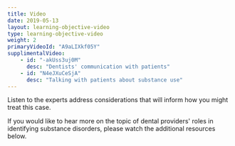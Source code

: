 ```yaml
---
title: Video 
date: 2019-05-13
layout: learning-objective-video
type: learning-objective-video
weight: 2
primaryVideoId: "A9aLIXkf05Y"
supplimentalVideo:
    - id: "-akUss3uj0M"
      desc: "Dentists' communication with patients"
    - id: "N4eJXuCeSjA"
      desc: "Talking with patients about substance use"
---
```

Listen to the experts address considerations that will inform how you might
treat this case.

If you would like to hear more on the topic of dental providers' roles in
identifying substance disorders, please watch the additional resources below.
